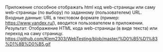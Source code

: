 Приложение способное отображать html код web-страницы или саму web-страницы (по выбору) по заданному (пользователем) URL. Входные данные: URL в текстовом формате (пример: https://www.yandex.ru/), вводится пользователем в приложении. Результат: Отображение HTML кода web-страницы (в виде текста) или переход на саму страницу.
https://github.com/Klem2303/WebTesting/blob/master/%D0%B5%D1%83%D1%8B%D0%B5.gif

